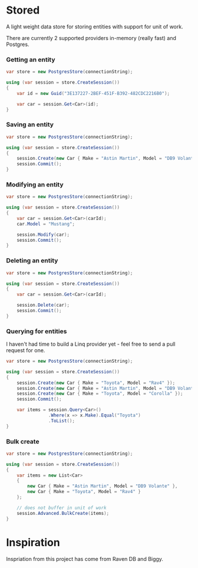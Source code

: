 Stored
======

A light weight data store for storing entities with support for unit of work. 

There are currently 2 supported providers in-memory (really fast) and Postgres.

### Getting an entity

```csharp
var store = new PostgresStore(connectionString);

using (var session = store.CreateSession())
{
    var id = new Guid("3E137227-2BEF-451F-B392-482CDC2216B0");

    var car = session.Get<Car>(id);
}
```

### Saving an entity

```csharp
var store = new PostgresStore(connectionString);

using (var session = store.CreateSession())
{
    session.Create(new Car { Make = "Astin Martin", Model = "DB9 Volante" });
    session.Commit();
}
```

### Modifying an entity

```csharp
var store = new PostgresStore(connectionString);

using (var session = store.CreateSession())
{
    var car = session.Get<Car>(carId);
	car.Model = "Mustang";

    session.Modify(car);
    session.Commit();
}
```

### Deleting an entity

```csharp
var store = new PostgresStore(connectionString);

using (var session = store.CreateSession())
{
    var car = session.Get<Car>(carId);

    session.Delete(car);
    session.Commit();
}
```

### Querying for entities

I haven't had time to build a Linq provider yet - feel free to send a pull request for one.

```csharp
var store = new PostgresStore(connectionString);

using (var session = store.CreateSession())
{
	session.Create(new Car { Make = "Toyota", Model = "Rav4" });
    session.Create(new Car { Make = "Astin Martin", Model = "DB9 Volante" });
    session.Create(new Car { Make = "Toyota", Model = "Corolla" });
    session.Commit();

    var items = session.Query<Car>()
                .Where(x => x.Make).Equal("Toyota")
                .ToList();
}
```

### Bulk create

```csharp
var store = new PostgresStore(connectionString);

using (var session = store.CreateSession())
{
    var items = new List<Car>
    {
        new Car { Make = "Astin Martin", Model = "DB9 Volante" },
        new Car { Make = "Toyota", Model = "Rav4" }
    };

    // does not buffer in unit of work
    session.Advanced.BulkCreate(items);
}
```

Inspiration
===

Inspriation from this project has come from Raven DB and Biggy.
